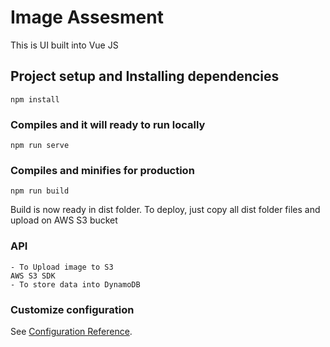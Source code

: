 # Image Assesment
This is UI built into Vue JS
## Project setup and Installing dependencies
```
npm install
```

### Compiles and it will ready to run locally
```
npm run serve
```

### Compiles and minifies for production
```
npm run build
```
Build is now ready in dist folder. To deploy, just copy all dist folder files and upload on AWS S3 bucket

### API
```
- To Upload image to S3
AWS S3 SDK
- To store data into DynamoDB
```

### Customize configuration
See [Configuration Reference](https://cli.vuejs.org/config/).
